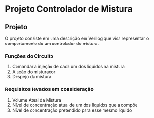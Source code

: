 # Projeto Controlador de Mistura

## Projeto
O projeto consiste em uma descrição em Verilog que visa representar o comportamento de um controlador de mistura. 

### Funções do Circuito

 1) Comandar a injeção de cada um dos líquidos na mistura
 2) A ação do misturador
 3) Despejo da mistura

### Requisitos levados em consideração

 1) Volume Atual da Mistura
 2) Nível de concentração atual de um dos líquidos que a compõe
 3) Nível de concentração pretendido para esse mesmo líquido
